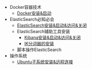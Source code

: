 * Docker容器技术
  * [Docker安装&启动](Docker的安装&启动.md "Docker的安装&启动")
* ElasticSearch必知必会
  * [ElasticSearch安装&启动&访问&关闭](ElasticSearch的安装&启动&访问&关闭.md "ElasticSearch的安装&启动&访问&关闭")
  * ElasticSearch辅助工具安装
    * [Kibana安装&启动&访问&关闭](Kibana安装&启动&访问&关闭.md "Kibana安装&启动&访问&关闭")
    * [IK分词器的安装](IK分词器安装.md "IK分词器安装")
  * 脚本操作ElasticSearch
* 操作系统
  * [Ubuntu子系统安装&远程连接](Ubuntu子系统安装&远程连接.md "Ubuntu子系统安装&远程连接")
